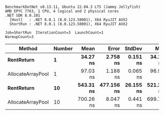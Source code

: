 ```

BenchmarkDotNet v0.13.11, Ubuntu 22.04.3 LTS (Jammy Jellyfish)
AMD EPYC 7763, 1 CPU, 4 logical and 2 physical cores
.NET SDK 8.0.101
  [Host]   : .NET 8.0.1 (8.0.123.58001), X64 RyuJIT AVX2
  ShortRun : .NET 8.0.1 (8.0.123.58001), X64 RyuJIT AVX2

Job=ShortRun  IterationCount=3  LaunchCount=1  
WarmupCount=3  

```
| Method            | Number | Mean      | Error      | StdDev    | Min       | Max       | Allocated |
|------------------ |------- |----------:|-----------:|----------:|----------:|----------:|----------:|
| **RentReturn**        | **1**      |  **34.27 ns** |   **2.758 ns** |  **0.151 ns** |  **34.12 ns** |  **34.42 ns** |         **-** |
| AllocateArrayPool | 1      |  97.03 ns |   1.188 ns |  0.065 ns |  96.98 ns |  97.10 ns |         - |
| **RentReturn**        | **10**     | **543.31 ns** | **477.156 ns** | **26.155 ns** | **521.21 ns** | **572.19 ns** |         **-** |
| AllocateArrayPool | 10     | 700.26 ns |   8.047 ns |  0.441 ns | 699.77 ns | 700.62 ns |         - |
